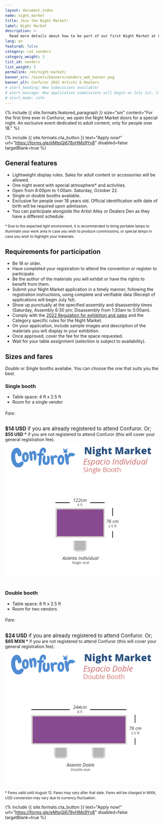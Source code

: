 ```yaml
---
layout: document_index
name: night_market
title: Join the Night Market!
label: Night Market
description: >-
  Read more details about how to be part of our first Night Market at Confuror 2022
lang: en
featured: false
category: cat_vendors
category_weight: 3
list_id: vendors
list_weight: 3
permalink: /en/night-market/
banner_src: /assets/banners/vendors_web_banner.png
banner_alt: Confuror 2022 Artists & Dealers
# alert_heading: New Submissions available!
# alert_message: New application submissions will begin on July 1st. If you applied for a table space in 2020/2021 you will receive a link in your registered email address to update your information in advance (please check that the shipping address is reg@confuror.org). The first list of selected participants will be published on July 15.
# alert_mode: info
---
```


{%
  include {{ site.formats.featured_paragraph }}
  size="sm"
  content="For the first time ever in Confuror, we open the Night Market doors for a special night. An exclusive event dedicated to adult content, only for people over 18."
%}

{%
  include {{ site.formats.cta_button }}
  text="Apply now!"
  url="https://forms.gle/eMtpQj678yHMs9Yv8"
  disabled=false
  targetBlank=true
%}

## General features

- Lightweight display rules. Sales for adult content or accessories will be allowed.
- One night event with special atmosphere* and activities.
- Open from 8:00pm to 1:00am. Saturday, October 22.
- Single or double booths available.
- Exclusive for people over 18 years old. Official identification with date of birth will be required upon admission.
- You can participate alongside the Artist Alley or Dealers Den as they have a different schedule.

<span style="font-size: smaller;">* Due to the expected light environment, it is recommended to bring portable lamps to illuminate your work area in case you wish to produce commissions; or special lamps in case you wish to highlight your materials.</span>

## Requirements for participation

- Be 18 or older.
- Have completed your registration to attend the convention or register to participate.
- Be the author of the materials you will exhibit or have the rights to benefit from them.
- Submit your Night Market application in a timely manner, following the registration instructions, using complete and verifiable data (Receipt of applications will begin July 1st).
- Show up punctually at the specified assembly and disassembly times (Saturday, Assembly 6:30 pm; Disassembly from 1:30am to 3:00am).
- Comply with the [2022 Regulation for exhibition and sales](/en/sales-regulation/) and the Category specific rules for the Night Market.
- On your application, include sample images and description of the materials you will display in your exhibition.
- Once approved, cover the fee for the space requested.
- Wait for your table assignment (selection is subject to availability).

## Sizes and fares

*Double* or *Single* booths availabe. You can choose the one that suits you the best.

<div class="container-overflow">
  <h3>Single booth</h3>
  <div class="row">
    <div class="col-md-6">
      <ul>
        <li>Table space: 4 ft x 2.5 ft</li>
        <li>Room for a single vendor</li>
      </ul>
      <h6>Fare:</h6>
      <span style="font-size: larger;"><strong class="text-secondary">$14 USD</strong> if you are already registered to attend Confuror. Or;</span>
      <br>
      <span><strong>$55 USD *</strong> if you are not registered to attend Confuror (this will cover your general registration fee).</span>
    </div>
    <div class="col-md-6">
      <img src="/assets/images/night_market_single.png" class="img-fluid">
    </div>
  </div>
  <br>
  <h3>Double booth</h3>
  <div class="row">
    <div class="col-md-6">
      <ul>
        <li>Table space: 8 ft x 2.5 ft</li>
        <li>Room for two vendors</li>
      </ul>
      <h6>Fare:</h6>
      <span style="font-size: larger;"><strong class="text-secondary">$24 USD</strong> if you are already registered to attend Confuror. Or;</span>
      <br>
      <span><strong>$65 MXN *</strong> if you are not registered to attend Confuror (this will cover your general registration fee).</span>
    </div>
    <div class="col-md-6">
      <img src="/assets/images/night_market_double.png" class="img-fluid">
    </div>
  </div>
  <br>
  <span style="font-size: smaller;">* Fares valid until August 12. Fares may vary after that date. Fares will be charged in MXN, USD conversion may vary due to currency fluctuation.</span>
</div>

{%
  include {{ site.formats.cta_button }}
  text="Apply now!"
  url="https://forms.gle/eMtpQj678yHMs9Yv8"
  disabled=false
  targetBlank=true
%}